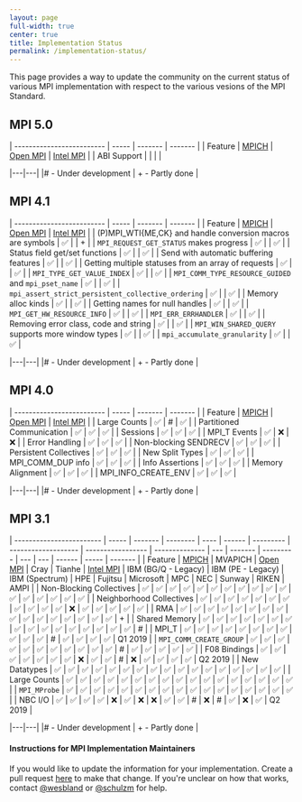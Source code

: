 ```yaml
---
layout: page
full-width: true
center: true
title: Implementation Status
permalink: /implementation-status/
---
```


This page provides a way to update the community on the current status of various MPI implementation with respect to the various vesions of the MPI Standard.

## MPI 5.0

| ------------------------- | ----- | ------- | ------- |
| Feature                   | [MPICH](https://mpich.org/) | [Open MPI](https://www.open-mpi.org/) |  [Intel MPI](https://www.intel.com/content/www/us/en/developer/tools/oneapi/mpi-library.html) |
| ABI Support                                                            |        |      |          |

|---|---|
|# - Under development | + - Partly done |

## MPI 4.1

| ------------------------- | ----- | ------- | ------- |
| Feature                   | [MPICH](https://mpich.org/) | [Open MPI](https://www.open-mpi.org/) |  [Intel MPI](https://www.intel.com/content/www/us/en/developer/tools/oneapi/mpi-library.html) |
| (P)MPI_WTI{ME,CK} and handle conversion macros are symbols             |   ✅   |      |  +    |
| `MPI_REQUEST_GET_STATUS` makes progress                                |   ✅   |      |    ✅    |
| Status field get/set functions                                         |   ✅   |      |    ✅    | 
| Send with automatic buffering features                                 |   ✅   |      |    ✅    | 
| Getting multiple statuses from an array of requests                    |   ✅   |      |    ✅    | 
| `MPI_TYPE_GET_VALUE_INDEX`                                             |   ✅   |      |    ✅    | 
| `MPI_COMM_TYPE_RESOURCE_GUIDED` and `mpi_pset_name`                    |   ✅   |      |    ✅    | 
| `mpi_assert_strict_persistent_collective_ordering`                     |   ✅   |      |    ✅    | 
| Memory alloc kinds                                                     |   ✅   |      |    ✅    | 
| Getting names for null handles                                         |   ✅   |      |    ✅    | 
| `MPI_GET_HW_RESOURCE_INFO`                                             |   ✅   |      |    ✅    | 
| `MPI_ERR_ERRHANDLER`                                                   |   ✅   |      |    ✅    | 
| Removing error class, code and string                                  |   ✅   |      |    ✅    | 
| `MPI_WIN_SHARED_QUERY` supports more window types                      |   ✅   |      |    ✅    | 
| `mpi_accumulate_granularity`                                           |   ✅   |      |    ✅    | 

|---|---|
|# - Under development | + - Partly done |

## MPI 4.0

| ------------------------- | ----- | ------- | ------- |
| Feature                   | [MPICH](https://mpich.org/) | [Open MPI](https://www.open-mpi.org/) |  [Intel MPI](https://www.intel.com/content/www/us/en/developer/tools/oneapi/mpi-library.html) |
| Large Counts              |  ✅   |    #    |    ✅    |
| Partitioned Communication |  ✅   |   ✅    |    ✅    |
| Sessions                  |  ✅   |   ✅    |    ✅    |
| MPI_T Events              |  ✅   |   ❌    |    ❌    |
| Error Handling            |  ✅   |   ✅    |    ✅    |
| Non-blocking SENDRECV     |  ✅   |   ✅    |    ✅    |
| Persistent Collectives    |  ✅   |   ✅    |    ✅    |
| New Split Types           |  ✅   |   ✅    |    ✅    |
| MPI_COMM_DUP info         |  ✅   |   ✅    |    ✅    |
| Info Assertions           |  ✅   |   ✅    |    ✅    |
| Memory Alignment          |  ✅   |   ✅    |    ✅    |
| MPI_INFO_CREATE_ENV       |  ✅   |   ✅    |    ✅    |


|---|---|
|# - Under development | + - Partly done |

## MPI 3.1

| ------------------------ | ----- | ------- | -------- | ---- | ------ | --------- | ------------------- | ----------------- | -------------- | --- | ------- | --------- | --- | --- | ------ | ----- | ------- |
| Feature                  | [MPICH](https://mpich.org/) | MVAPICH | [Open MPI](https://www.open-mpi.org/) | Cray | Tianhe | [Intel MPI](https://www.intel.com/content/www/us/en/developer/tools/oneapi/mpi-library.html) | IBM (BG/Q - Legacy) | IBM (PE - Legacy) | IBM (Spectrum) | HPE | Fujitsu | Microsoft | MPC | NEC | Sunway | RIKEN | AMPI    |
| Non-Blocking Collectives | ✅    | ✅      | ✅       | ✅   | ✅     | ✅        | ✅                  | ✅                | ✅             | ✅  | ✅      | ✅        | ✅  | ✅  | ✅     | ✅    | ✅      |
| Neighborhood Collectives | ✅    | ✅      | ✅       | ✅   | ✅     | ✅        | ✅                  | ✅                | ✅             | ✅  | ✅      | ❌        | ✅  | ✅  | ✅     | ✅    | ✅      |
| RMA                      | ✅    | ✅      | ✅       | ✅   | ✅     | ✅        | ✅                  | ✅                | ✅             | ✅  | ✅      | ✅        | ✅  | ✅  | ✅     | ✅    | +       |
| Shared Memory            | ✅    | ✅      | ✅       | ✅   | ✅     | ✅        | ✅                  | ✅                | ✅             | ✅  | ✅      | ✅        | ✅  | ✅  | ✅     | ✅    | #       |
| MPI_T                    | ✅    | ✅      | ✅       | ✅   | ✅     | ✅        | ✅                  | ✅                | ✅             | ✅  | ✅      | #         | ✅  | ✅  | ✅     | ✅    | Q1 2019 |
| `MPI_COMM_CREATE_GROUP`  | ✅    | ✅      | ✅       | ✅   | ✅     | ✅        | ✅                  | ✅                | ✅             | ✅  | ✅      | #         | ✅  | ✅  | ✅     | ✅    | ✅      |
| F08 Bindings             | ✅    | ✅      | ✅       | ✅   | ✅     | ✅        | ✅                  | ❌                | ✅             | ✅  | #       | ❌        | ✅  | ✅  | ✅     | ✅    | Q2 2019 |
| New Datatypes            | ✅    | ✅      | ✅       | ✅   | ✅     | ✅        | ✅                  | ✅                | ✅             | ✅  | ✅      | ✅        | ✅  | ✅  | ✅     | ✅    | ✅      |
| Large Counts             | ✅    | ✅      | ✅       | ✅   | ✅     | ✅        | ✅                  | ✅                | ✅             | ✅  | ✅      | ✅        | ✅  | ✅  | ✅     | ✅    | ✅      |
| `MPI_MProbe`             | ✅    | ✅      | ✅       | ✅   | ✅     | ✅        | ✅                  | ✅                | ✅             | ✅  | ✅      | ✅        | ✅  | ✅  | ✅     | ✅    | ✅      |
| NBC I/O                  | ✅    | ✅      | ✅       | ✅   | ❌     | ✅        | ❌                  | ❌                | ✅             | ✅  | #       | ❌        | #   | ✅  | ❌     | ✅    | Q2 2019 |

|---|---|
|# - Under development | + - Partly done |

#### Instructions for MPI Implementation Maintainers

If you would like to update the information for your implementation. Create a pull request [here](https://github.com/mpi-forum/mpi-forum.github.io/edit/master/Implementation_Status.md) to make that change. If you're unclear on how that works, contact [@wesbland](https://github.com/wesbland) or [@schulzm](https://github.com/schulzm) for help.
